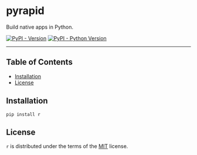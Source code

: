 # pyrapid
Build native apps in Python.

[![PyPI - Version](https://img.shields.io/pypi/v/pyrapid.svg)](https://pypi.org/project/pyrapid)
[![PyPI - Python Version](https://img.shields.io/pypi/pyversions/pyrapid.svg)](https://pypi.org/project/pyrapid)

-----

## Table of Contents

- [Installation](#installation)
- [License](#license)

## Installation

```console
pip install r
```

## License

`r` is distributed under the terms of the [MIT](https://spdx.org/licenses/MIT.html) license.
